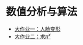 # 数值分析与算法
- [大作业一：人脸变形](https://github/com/thu-jw/FaceMorphing)
- [大作业二：求$\pi^x$](https://github.com/thu-jw/PiXP)
